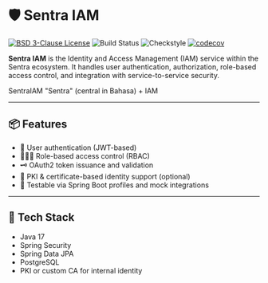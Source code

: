 # 🛡️ Sentra IAM

[![BSD 3-Clause License](https://img.shields.io/badge/License-BSD%203--Clause-blue.svg)](https://opensource.org/licenses/BSD-3-Clause)
![Build Status](https://github.com/sbastianvincent/sentra-iam/actions/workflows/build.yml/badge.svg)
![Checkstyle](https://github.com/sbastianvincent/sentra-iam/actions/workflows/checkstyle.yml/badge.svg)
[![codecov](https://codecov.io/gh/sbastianvincent/sentra-iam/branch/master/graph/badge.svg)](https://codecov.io/gh/sbastianvincent/sentra-iam)

**Sentra IAM** is the Identity and Access Management (IAM) service within the Sentra ecosystem. It handles user authentication, authorization, role-based access control, and integration with service-to-service security.

SentraIAM	&quot;Sentra&quot; (central in Bahasa) + IAM

---

## 📦 Features

- 🔐 User authentication (JWT-based)
- 🧑‍🤝‍🧑 Role-based access control (RBAC)
- 🗝️ OAuth2 token issuance and validation
- 📁 PKI & certificate-based identity support (optional)
- 🧪 Testable via Spring Boot profiles and mock integrations

---

## 🧰 Tech Stack

- Java 17
- Spring Security
- Spring Data JPA
- PostgreSQL
- PKI or custom CA for internal identity
